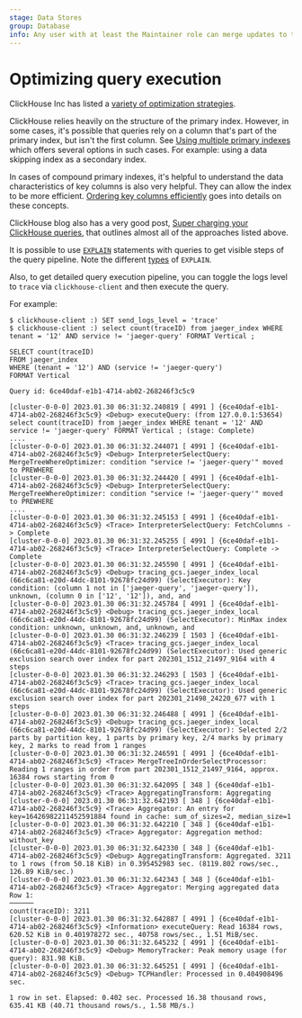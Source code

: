```yaml
---
stage: Data Stores
group: Database
info: Any user with at least the Maintainer role can merge updates to this content. For details, see https://docs.gitlab.com/ee/development/development_processes.html#development-guidelines-review.
---
```


# Optimizing query execution

ClickHouse Inc has listed a [variety of optimization strategies](https://clickhouse.com/docs/en/optimize/).

ClickHouse relies heavily on the structure of the primary index. However, in some cases, it's possible that queries rely on a column that's part of the primary index, but isn't the first column. See [Using multiple primary indexes](https://clickhouse.com/docs/en/guides/improving-query-performance/sparse-primary-indexes/sparse-primary-indexes-multiple) which offers several options in such cases. For example: using a data skipping index as a secondary index.

In cases of compound primary indexes, it's helpful to understand the data characteristics of key columns is also very helpful. They can allow the index to be more efficient. [Ordering key columns efficiently](https://clickhouse.com/docs/en/guides/improving-query-performance/sparse-primary-indexes/sparse-primary-indexes-cardinality) goes into details on these concepts.

ClickHouse blog also has a very good post, [Super charging your ClickHouse queries](https://clickhouse.com/blog/clickhouse-faster-queries-with-projections-and-primary-indexes), that outlines almost all of the approaches listed above.

It is possible to use [`EXPLAIN`](https://clickhouse.com/docs/en/sql-reference/statements/explain/) statements with queries to get visible steps of the query pipeline. Note the different [types](https://clickhouse.com/docs/en/sql-reference/statements/explain/#explain-types) of `EXPLAIN`.

Also, to get detailed query execution pipeline, you can toggle the logs level to `trace` via `clickhouse-client` and then execute the query.

For example:

```plaintext
$ clickhouse-client :) SET send_logs_level = 'trace'
$ clickhouse-client :) select count(traceID) from jaeger_index WHERE tenant = '12' AND service != 'jaeger-query' FORMAT Vertical ;

SELECT count(traceID)
FROM jaeger_index
WHERE (tenant = '12') AND (service != 'jaeger-query')
FORMAT Vertical

Query id: 6ce40daf-e1b1-4714-ab02-268246f3c5c9

[cluster-0-0-0] 2023.01.30 06:31:32.240819 [ 4991 ] {6ce40daf-e1b1-4714-ab02-268246f3c5c9} <Debug> executeQuery: (from 127.0.0.1:53654) select count(traceID) from jaeger_index WHERE tenant = '12' AND service != 'jaeger-query' FORMAT Vertical ; (stage: Complete)
....
[cluster-0-0-0] 2023.01.30 06:31:32.244071 [ 4991 ] {6ce40daf-e1b1-4714-ab02-268246f3c5c9} <Debug> InterpreterSelectQuery: MergeTreeWhereOptimizer: condition "service != 'jaeger-query'" moved to PREWHERE
[cluster-0-0-0] 2023.01.30 06:31:32.244420 [ 4991 ] {6ce40daf-e1b1-4714-ab02-268246f3c5c9} <Debug> InterpreterSelectQuery: MergeTreeWhereOptimizer: condition "service != 'jaeger-query'" moved to PREWHERE
....
[cluster-0-0-0] 2023.01.30 06:31:32.245153 [ 4991 ] {6ce40daf-e1b1-4714-ab02-268246f3c5c9} <Trace> InterpreterSelectQuery: FetchColumns -> Complete
[cluster-0-0-0] 2023.01.30 06:31:32.245255 [ 4991 ] {6ce40daf-e1b1-4714-ab02-268246f3c5c9} <Trace> InterpreterSelectQuery: Complete -> Complete
[cluster-0-0-0] 2023.01.30 06:31:32.245590 [ 4991 ] {6ce40daf-e1b1-4714-ab02-268246f3c5c9} <Debug> tracing_gcs.jaeger_index_local (66c6ca81-e20d-44dc-8101-92678fc24d99) (SelectExecutor): Key condition: (column 1 not in ['jaeger-query', 'jaeger-query']), unknown, (column 0 in ['12', '12']), and, and
[cluster-0-0-0] 2023.01.30 06:31:32.245784 [ 4991 ] {6ce40daf-e1b1-4714-ab02-268246f3c5c9} <Debug> tracing_gcs.jaeger_index_local (66c6ca81-e20d-44dc-8101-92678fc24d99) (SelectExecutor): MinMax index condition: unknown, unknown, and, unknown, and
[cluster-0-0-0] 2023.01.30 06:31:32.246239 [ 1503 ] {6ce40daf-e1b1-4714-ab02-268246f3c5c9} <Trace> tracing_gcs.jaeger_index_local (66c6ca81-e20d-44dc-8101-92678fc24d99) (SelectExecutor): Used generic exclusion search over index for part 202301_1512_21497_9164 with 4 steps
[cluster-0-0-0] 2023.01.30 06:31:32.246293 [ 1503 ] {6ce40daf-e1b1-4714-ab02-268246f3c5c9} <Trace> tracing_gcs.jaeger_index_local (66c6ca81-e20d-44dc-8101-92678fc24d99) (SelectExecutor): Used generic exclusion search over index for part 202301_21498_24220_677 with 1 steps
[cluster-0-0-0] 2023.01.30 06:31:32.246488 [ 4991 ] {6ce40daf-e1b1-4714-ab02-268246f3c5c9} <Debug> tracing_gcs.jaeger_index_local (66c6ca81-e20d-44dc-8101-92678fc24d99) (SelectExecutor): Selected 2/2 parts by partition key, 1 parts by primary key, 2/4 marks by primary key, 2 marks to read from 1 ranges
[cluster-0-0-0] 2023.01.30 06:31:32.246591 [ 4991 ] {6ce40daf-e1b1-4714-ab02-268246f3c5c9} <Trace> MergeTreeInOrderSelectProcessor: Reading 1 ranges in order from part 202301_1512_21497_9164, approx. 16384 rows starting from 0
[cluster-0-0-0] 2023.01.30 06:31:32.642095 [ 348 ] {6ce40daf-e1b1-4714-ab02-268246f3c5c9} <Trace> AggregatingTransform: Aggregating
[cluster-0-0-0] 2023.01.30 06:31:32.642193 [ 348 ] {6ce40daf-e1b1-4714-ab02-268246f3c5c9} <Trace> Aggregator: An entry for key=16426982211452591884 found in cache: sum_of_sizes=2, median_size=1
[cluster-0-0-0] 2023.01.30 06:31:32.642210 [ 348 ] {6ce40daf-e1b1-4714-ab02-268246f3c5c9} <Trace> Aggregator: Aggregation method: without_key
[cluster-0-0-0] 2023.01.30 06:31:32.642330 [ 348 ] {6ce40daf-e1b1-4714-ab02-268246f3c5c9} <Debug> AggregatingTransform: Aggregated. 3211 to 1 rows (from 50.18 KiB) in 0.395452983 sec. (8119.802 rows/sec., 126.89 KiB/sec.)
[cluster-0-0-0] 2023.01.30 06:31:32.642343 [ 348 ] {6ce40daf-e1b1-4714-ab02-268246f3c5c9} <Trace> Aggregator: Merging aggregated data
Row 1:
──────
count(traceID): 3211
[cluster-0-0-0] 2023.01.30 06:31:32.642887 [ 4991 ] {6ce40daf-e1b1-4714-ab02-268246f3c5c9} <Information> executeQuery: Read 16384 rows, 620.52 KiB in 0.401978272 sec., 40758 rows/sec., 1.51 MiB/sec.
[cluster-0-0-0] 2023.01.30 06:31:32.645232 [ 4991 ] {6ce40daf-e1b1-4714-ab02-268246f3c5c9} <Debug> MemoryTracker: Peak memory usage (for query): 831.98 KiB.
[cluster-0-0-0] 2023.01.30 06:31:32.645251 [ 4991 ] {6ce40daf-e1b1-4714-ab02-268246f3c5c9} <Debug> TCPHandler: Processed in 0.404908496 sec.

1 row in set. Elapsed: 0.402 sec. Processed 16.38 thousand rows, 635.41 KB (40.71 thousand rows/s., 1.58 MB/s.)
```
